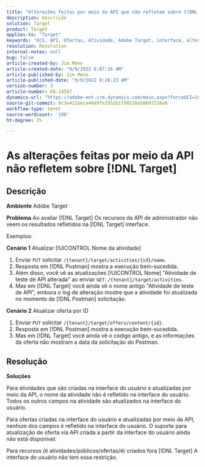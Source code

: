 ```yaml
---
title: "Alterações feitas por meio da API que não refletem sobre [!DNL Target]"
description: Descrição
solution: Target
product: Target
applies-to: "Target"
keywords: "KCS, API, Ofertas, Atividade, Adobe Target, interface, alterações"
resolution: Resolution
internal-notes: null
bug: false
article-created-by: Jim Menn
article-created-date: "9/9/2022 8:07:16 AM"
article-published-by: Jim Menn
article-published-date: "9/9/2022 8:26:23 AM"
version-number: 3
article-number: KA-14507
dynamics-url: "https://adobe-ent.crm.dynamics.com/main.aspx?forceUCI=1&pagetype=entityrecord&etn=knowledgearticle&id=ccc21268-1630-ed11-9db1-0022480866ad"
source-git-commit: 0c3e421beca46d9fe1952b1f98538a50697216a0
workflow-type: tm+mt
source-wordcount: '198'
ht-degree: 2%

---
```


# As alterações feitas por meio da API não refletem sobre [!DNL Target]

## Descrição


<b>Ambiente</b>
Adobe Target

<b>Problema</b>
Ao avaliar [!DNL Target] Os recursos da API de administrador não veem os resultados refletidos na [!DNL Target] interface.

Exemplos:

<b>Cenário 1</b>
Atualizar [!UICONTROL Nome da atividade]

1. Enviar `PUT` solicitar `/{tenant}/target/activities/{id}/name`.
2. Resposta em [!DNL Postman] mostra a execução bem-sucedida.
3. Além disso, você vê as atualizações [!UICONTROL Nome] &quot;Atividade de teste de API alterada&quot; ao enviar `GET`: `/{tenant}/target/activities`.
4. Mas em [!DNL Target] você ainda vê o nome antigo &quot;Atividade de teste de API&quot;, embora o log de alteração mostre que a atividade foi atualizada no momento da [!DNL Postman] solicitação.


<b>Cenário 2</b>
Atualizar oferta por ID

1. Enviar `PUT` solicitar `/{tenant}/target/offers/content/{id}`.
2. Resposta em [!DNL Postman] mostra a execução bem-sucedida.
3. Mas em [!DNL Target] você ainda vê o código antigo, e as informações da oferta não mostram a data da solicitação do Postman.







## Resolução


<b>Soluções</b>

Para atividades que são criadas na interface do usuário e atualizadas por meio da API, o nome da atividade não é refletido na interface do usuário. Todos os outros campos na atividade são atualizados na interface do usuário.

Para ofertas criadas na interface do usuário e atualizadas por meio da API, nenhum dos campos é refletido na interface do usuário. O suporte para atualização de oferta via API criada a partir da interface do usuário ainda não está disponível.

Para recursos (ё atividades/públicos/ofertas/ё) criados fora [!DNL Target] A interface do usuário não tem essa restrição.


